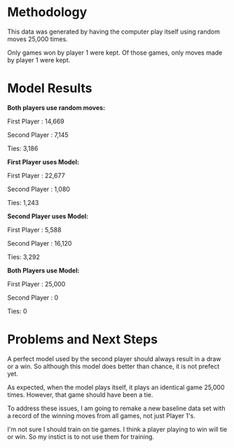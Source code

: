 # Methodology
This data was generated by having the computer play itself using random moves 25,000 times.

Only games won by player 1 were kept. Of those games, only moves made by player 1 were kept.

# Model Results 

<b> Both players use random moves: </b>

First Player : 14,669

Second Player : 7,145

Ties: 3,186


<b>First Player uses Model:</b>

First Player : 22,677

Second Player : 1,080

Ties: 1,243


<b>Second Player uses Model:</b>

First Player : 5,588

Second Player : 16,120

Ties: 3,292


<b>Both Players use Model:</b>

First Player : 25,000

Second Player : 0

Ties: 0

# Problems and Next Steps

A perfect model used by the second player should always result in a  draw or a win. So although this model does better
than chance, it is not prefect yet. 

As expected, when the model plays itself, it plays an identical game 25,000 times. However, that game should have been a tie.

To address these issues, I am going to remake a new baseline data set with a record of the winning moves from all games, not just Player 1's. 

I'm not sure I should train on tie games. I think a player playing to win will tie or win. So my instict is to not use them for training.